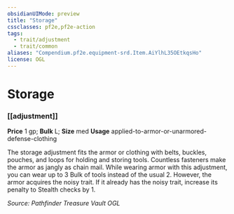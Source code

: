 ```yaml
---
obsidianUIMode: preview
title: "Storage"
cssclasses: pf2e,pf2e-action
tags:
  - trait/adjustment
  - trait/common
aliases: "Compendium.pf2e.equipment-srd.Item.AiYlhL35OEtkqsHo"
license: OGL
---
```

# Storage

### [[adjustment]]


**Price** 1 gp; 
**Bulk** L; **Size** med
**Usage** applied-to-armor-or-unarmored-defense-clothing

The storage adjustment fits the armor or clothing with belts, buckles, pouches, and loops for holding and storing tools. Countless fasteners make the armor as jangly as chain mail. While wearing armor with this adjustment, you can wear up to 3 Bulk of tools instead of the usual 2. However, the armor acquires the noisy trait. If it already has the noisy trait, increase its penalty to Stealth checks by 1.

*Source: Pathfinder Treasure Vault*
*OGL*